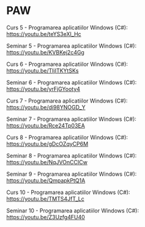 # PAW
Curs 5 - Programarea aplicatiilor Windows (C#): https://youtu.be/teYS3eXI_Hc

Seminar 5 - Programarea aplicatiilor Windows (C#): https://youtu.be/KVBKej2c4Gg

Curs 6 - Programarea aplicatiilor Windows (C#): https://youtu.be/TIjITKYtSKs

Seminar 6 - Programarea aplicatiilor Windows (C#): https://youtu.be/yrFjGYooty4

Curs 7 - Programarea aplicatiilor Windows (C#): https://youtu.be/di98YNOGD_Y

Seminar 7 - Programarea aplicatiilor Windows (C#): https://youtu.be/Rce24Tp03EA

Curs 8 - Programarea aplicatiilor Windows (C#): https://youtu.be/gDcOZqyCP6M

Seminar 8 - Programarea aplicatiilor Windows (C#): https://youtu.be/NqJVOnCCICw

Seminar 9 - Programarea aplicatiilor Windows (C#): https://youtu.be/QmpapkPtQ1A

Curs 10 - Programarea aplicatiilor Windows (C#): https://youtu.be/TMTS4JfT_Lc

Seminar 10 - Programarea aplicatiilor Windows (C#): https://youtu.be/Z3Uzfg4FU40
